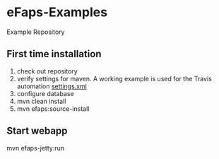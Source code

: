 # eFaps-Examples
Example Repository

## First time installation

1.  check out repository
2.  verify settings for maven. A working example is used for the Travis automation [settings.xml](https://raw.githubusercontent.com/eFaps/Utils/master/settings/settings.xml)
3.  configure database
4.  mvn clean install
5.  mvn efaps:source-install


## Start webapp

mvn efaps-jetty:run
